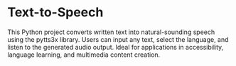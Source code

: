 # Text-to-Speech
This Python project converts written text into natural-sounding speech using the pytts3x library. Users can input any text, select the language, and listen to the generated audio output. Ideal for applications in accessibility, language learning, and multimedia content creation.
